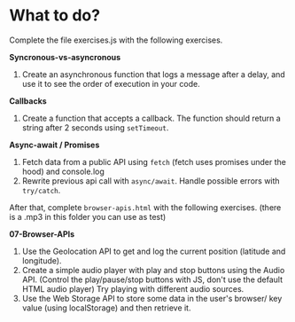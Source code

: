 # What to do?
Complete the file exercises.js with the following exercises.

**Syncronous-vs-asyncronous**
1. Create an asynchronous function that logs a message after a delay, and use it to see the order of execution in your code.

**Callbacks**
1. Create a function that accepts a callback. The function should return a string after 2 seconds using `setTimeout`.

**Async-await / Promises**
1. Fetch data from a public API using `fetch` (fetch uses promises under the hood) and console.log
2. Rewrite previous api call with `async/await`. Handle possible errors with `try/catch`.

After that, complete `browser-apis.html` with the following exercises. (there is a .mp3 in this folder you can use as test)

**07-Browser-APIs**
1. Use the Geolocation API to get and log the current position (latitude and longitude).
2. Create a simple audio player with play and stop buttons using the Audio API. (Control the play/pause/stop buttons with JS, don't use the default HTML audio player) Try playing with different audio sources.
3. Use the Web Storage API to store some data in the user's browser/ key value (using localStorage) and then retrieve it.